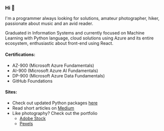 ### Hi 👋

I'm a programmer always looking for solutions, amateur photographer, hiker, passionate about music and an avid reader.

Graduated in Information Systems and currently focused on Machine Learning with Python language, cloud solutions using Azure and its entire ecosystem, enthusiastic about front-end using React.

#### Certifications:

- AZ-900 (Microsoft Azure Fundamentals)
- AI-900 (Microsoft Azure AI Fundamentals)
- DP-900 (Microsoft Azure Data Fundamentals)
- GitHub Foundations

#### Sites:

- Check out updated Python packages [here](https://pythonpackages.dev/)
- Read short articles on [Medium](https://medium.com/@marcostuliobr)
- Like photography? Check out the portfolio
  - [Adobe Stock](https://stock.adobe.com/pt/contributor/206477701/Marcos%20Dultra)
  - [Pexels](https://www.pexels.com/@mtcd/highlights/)
